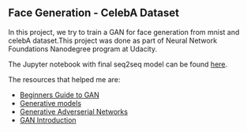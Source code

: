 ## Face Generation - CelebA Dataset

In this project, we try to train a GAN for face generation from mnist and celebA dataset.This project was done as part of Neural Network Foundations Nanodegree program at Udacity. 

The Jupyter notebook with final seq2seq model can be found [here](https://nbviewer.jupyter.org/github/abishekarun/Face-Generation/blob/master/face_generation.ipynb).

The resources that helped me are:

+ [Beginners Guide to GAN](https://deeplearning4j.org/generative-adversarial-network)
+ [Generative models](https://blog.openai.com/generative-models/)
+ [Generative Adverserial Networks](https://arxiv.org/pdf/1406.2661.pdf)
+ [GAN Introduction](https://www.analyticsvidhya.com/blog/2017/06/introductory-generative-adversarial-networks-gans/)
